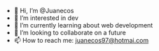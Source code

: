 - 👋 Hi, I’m @Juanecos
- 👀 I’m interested in dev
- 🌱 I’m currently learning about web development
- 💞️ I’m looking to collaborate on a future
- 📫 How to reach me: juanecos97@hotmai.com

<!---
Juanecos/Juanecos is a ✨ special ✨ repository because its `README.md` (this file) appears on your GitHub profile.
You can click the Preview link to take a look at your changes.
--->

